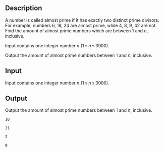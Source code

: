 ## Description

<div><p>A number is called almost prime if it has exactly two distinct prime divisors. For example, numbers 6, 18, 24 are almost prime, while 4, 8, 9, 42 are not. Find the amount of almost prime numbers which are between 1 and <span class="tex-span"><i>n</i></span>, inclusive.</p></div><div class="input-specification"><p>Input contains one integer number <span class="tex-span"><i>n</i></span> (<span class="tex-span">1 ≤ <i>n</i> ≤ 3000</span>).</p></div><div class="output-specification"><p>Output the amount of almost prime numbers between 1 and <span class="tex-span"><i>n</i></span>, inclusive.</p></div>

## Input

<p>Input contains one integer number <span class="tex-span"><i>n</i></span> (<span class="tex-span">1 ≤ <i>n</i> ≤ 3000</span>).</p>

## Output

<p>Output the amount of almost prime numbers between 1 and <span class="tex-span"><i>n</i></span>, inclusive.</p>





```input1
10

```




```input2
21

```




```output1
2

```




```output2
8

```



